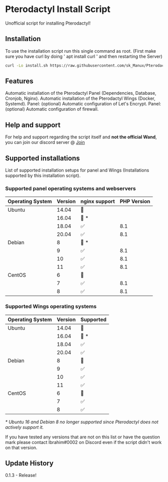 # Pterodactyl Install Script

Unofficial script for installing Pterodactyl!

## Installation

To use the installation script run this single command as root. (First make sure you have curl by doing ' apt install curl ' and then restarting the Server)
```bash
curl -Lo install.sh https://raw.githubusercontent.com/sk_Manux/Pterodactyl-Installer/main/install.sh && sudo bash install.sh
```

## Features

Automatic installation of the Pterodactyl Panel (Dependencies, Database, Cronjob, Nginx).
Automatic installation of the Pterodactyl Wings (Docker, Systemd).
Panel: (optional) Automatic configuration of Let's Encrypt.
Panel: (optional) Automatic configuration of firewall.


## Help and support

For help and support regarding the script itself and **not the official Wand**, you can join our discord server @ [Join](https://media.tenor.com/LTbDtL6FiZsAAAAC/lol-no.gif)

## Supported installations

List of supported installation setups for panel and Wings (Installations supported by this installation script).


### Supported panel operating systems and webservers

| Operating System | Version | nginx support      | PHP Version |
| ---------------- | ------- | ------------------ | ----------- |
| Ubuntu           | 14.04   | :red_circle:       |             |
|                  | 16.04   | :red_circle: \*    |             |
|                  | 18.04   | :white_check_mark: | 8.1         |
|                  | 20.04   | :white_check_mark: | 8.1         |
| Debian           | 8       | :red_circle: \*    |             |
|                  | 9       | :white_check_mark: | 8.1         |
|                  | 10      | :white_check_mark: | 8.1         |
|                  | 11      | :white_check_mark: | 8.1         |
| CentOS           | 6       | :red_circle:       |             |
|                  | 7       | :white_check_mark: | 8.1         |
|                  | 8       | :white_check_mark: | 8.1         |

### Supported Wings operating systems

| Operating System | Version | Supported          |
| ---------------- | ------- | ------------------ |
| Ubuntu           | 14.04   | :red_circle:       |
|                  | 16.04   | :red_circle: \*    |
|                  | 18.04   | :white_check_mark: |
|                  | 20.04   | :white_check_mark: |
| Debian           | 8       | :red_circle:       |
|                  | 9       | :white_check_mark: |
|                  | 10      | :white_check_mark: |
|                  | 11      | :white_check_mark: |
| CentOS           | 6       | :red_circle:       |
|                  | 7       | :white_check_mark: |
|                  | 8       | :white_check_mark: |

_\* Ubuntu 16 and Debian 8 no longer supported since Pterodactyl does not actively support it._


If you have tested any versions that are not on this list or have the question mark please contact Ibrahim#0002 on Discord even if the script didn't work on that version. 

## Update History

0.1.3 - Release!

